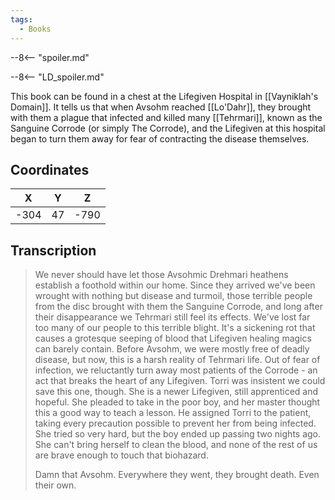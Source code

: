 ```yaml
---
tags:
  - Books
---
```


--8<-- "spoiler.md"

--8<-- "LD_spoiler.md"

This book can be found in a chest at the Lifegiven Hospital in [[Vayniklah's Domain]]. It tells us that when Avsohm reached [[Lo'Dahr]], they brought with them a plague that infected and killed many [[Tehrmari]], known as the Sanguine Corrode (or simply The Corrode), and the Lifegiven at this hospital began to turn them away for fear of contracting the disease themselves.

## Coordinates
| **X** | **Y** | **Z** |
| :---: | :---: | :---: |
| -304  |  47   | -790  |

## Transcription
> We never should have let those Avsohmic Drehmari heathens establish a foothold within our home. Since they arrived we've been wrought with nothing but disease and turmoil, those terrible people from the disc brought with them the Sanguine Corrode, and long after their disappearance we Tehrmari still feel its effects. We've lost far too many of our people to this terrible blight. It's a sickening rot that causes a grotesque seeping of blood that Lifegiven healing magics can barely contain. Before Avsohm, we were mostly free of deadly disease, but now, this is a harsh reality of Tehrmari life. Out of fear of infection, we reluctantly turn away most patients of the Corrode - an act that breaks the heart of any Lifegiven. Torri was insistent we could save this one, though. She is a newer Lifegiven, still apprenticed and hopeful. She pleaded to take in the poor boy, and her master thought this a good way to teach a lesson. He assigned Torri to the patient, taking every precaution possible to prevent her from being infected. She tried so very hard, but the boy ended up passing two nights ago. She can't bring herself to clean the blood, and none of the rest of us are brave enough to touch that biohazard.
>
> Damn that Avsohm. Everywhere they went, they brought death. Even their own.

